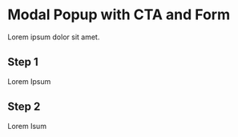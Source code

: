 Modal Popup with CTA and Form
================================================
Lorem ipsum dolor sit amet.

Step 1
------
Lorem Ipsum

Step 2
------
Lorem Isum